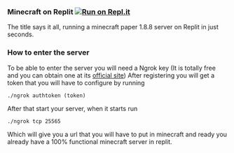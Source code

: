 ### Minecraft on Replit                              [![Run on Repl.it](https://repl.it/badge/github/SrEvelio/Minecraft-Replit)](https://repl.it/github/SrEvelio/Minecraft-Replit)

The title says it all, running a minecraft paper 1.8.8 server on Replit in just seconds.


### How to enter the server

To be able to enter the server you will need a Ngrok key (It is totally free and you can obtain one at its [official site](https://ngrok.com/))
After registering you will get a token that you will have to configure by running
```
./ngrok authtoken (token)
```
After that start your server, when it starts run
```
./ngrok tcp 25565
```
Which will give you a url that you will have to put in minecraft and ready you already have a 100% functional minecraft server in replit.

